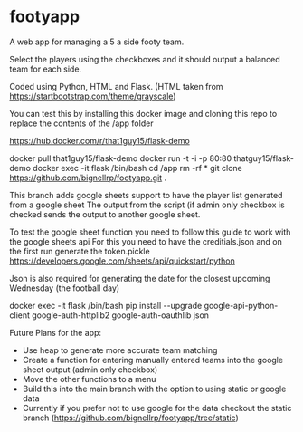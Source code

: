 # footyapp

A web app for managing a 5 a side footy team.

Select the players using the checkboxes and it should output a balanced team for each side.

Coded using Python, HTML and Flask. (HTML taken from https://startbootstrap.com/theme/grayscale)

You can test this by installing this docker image and cloning this repo to replace the contents of the /app folder

https://hub.docker.com/r/that1guy15/flask-demo

docker pull that1guy15/flask-demo
docker run -t -i -p 80:80 thatguy15/flask-demo
docker exec -it flask /bin/bash
cd /app
rm -rf *
git clone https://github.com/bignellrp/footyapp.git .

This branch adds google sheets support to have the player list generated from a google sheet
The output from the script (if admin only checkbox is checked sends the output to another google sheet.

To test the google sheet function you need to follow this guide to work with the google sheets api
For this you need to have the creditials.json and on the first run generate the token.pickle
https://developers.google.com/sheets/api/quickstart/python

Json is also required for generating the date for the closest upcoming Wednesday (the football day)

docker exec -it flask /bin/bash
pip install --upgrade google-api-python-client google-auth-httplib2 google-auth-oauthlib json

Future Plans for the app:

- Use heap to generate more accurate team matching
- Create a function for entering manually entered teams into the google sheet output (admin only checkbox)
- Move the other functions to a menu
- Build this into the main branch with the option to using static or google data
- Currently if you prefer not to use google for the data checkout the static branch (https://github.com/bignellrp/footyapp/tree/static)
